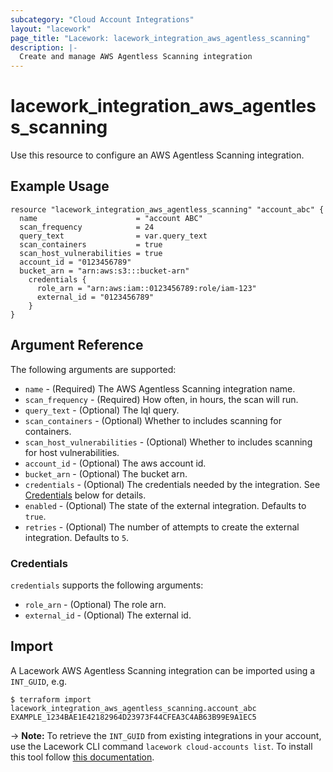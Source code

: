 ```yaml
---
subcategory: "Cloud Account Integrations"
layout: "lacework"
page_title: "Lacework: lacework_integration_aws_agentless_scanning"
description: |-
  Create and manage AWS Agentless Scanning integration
---
```


# lacework\_integration\_aws\_agentless\_scanning

Use this resource to configure an AWS Agentless Scanning integration.

## Example Usage

```hcl
resource "lacework_integration_aws_agentless_scanning" "account_abc" {
  name                      = "account ABC"
  scan_frequency            = 24
  query_text                = var.query_text
  scan_containers           = true
  scan_host_vulnerabilities = true
  account_id = "0123456789"
  bucket_arn = "arn:aws:s3:::bucket-arn"
	credentials { 
	  role_arn = "arn:aws:iam::0123456789:role/iam-123"
	  external_id = "0123456789"
	}
}
```

## Argument Reference

The following arguments are supported:

* `name` - (Required) The AWS Agentless Scanning integration name.
* `scan_frequency` - (Required) How often, in hours, the scan will run.
* `query_text` - (Optional) The lql query.
* `scan_containers` - (Optional) Whether to includes scanning for containers.
* `scan_host_vulnerabilities` - (Optional) Whether to includes scanning for host vulnerabilities.
* `account_id` - (Optional) The aws account id.
* `bucket_arn` - (Optional) The bucket arn.
* `credentials` - (Optional) The credentials needed by the integration. See [Credentials](#credentials) below for details.
* `enabled` - (Optional) The state of the external integration. Defaults to `true`.
* `retries` - (Optional) The number of attempts to create the external integration. Defaults to `5`.

### Credentials

  `credentials` supports the following arguments:

* `role_arn` - (Optional) The role arn.
* `external_id` - (Optional) The external id.

## Import

A Lacework AWS Agentless Scanning integration can be imported using a `INT_GUID`, e.g.

```
$ terraform import lacework_integration_aws_agentless_scanning.account_abc EXAMPLE_1234BAE1E42182964D23973F44CFEA3C4AB63B99E9A1EC5
```
-> **Note:** To retrieve the `INT_GUID` from existing integrations in your account, use the
	Lacework CLI command `lacework cloud-accounts list`. To install this tool follow
	[this documentation](https://docs.lacework.com/cli/).
